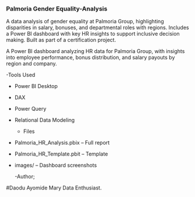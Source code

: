 ### Palmoria Gender Equality-Analysis
A data analysis of gender equality at Palmoria Group, highlighting disparities in salary, bonuses, and departmental roles with regions. Includes a Power BI dashboard with key HR insights to support inclusive decision making. Built as part of a certification project.

 A Power BI dashboard analyzing HR data for Palmoria Group, with insights into employee performance, bonus distribution, and salary payouts by region and company.


  -Tools Used

- Power BI Desktop  
- DAX  
- Power Query  
- Relational Data Modeling
  
   - Files

- Palmoria_HR_Analysis.pbix – Full report  
- Palmoria_HR_Template.pbit – Template 
- images/ – Dashboard screenshots


   -Author;

#Daodu Ayomide Mary
 Data Enthusiast.   





